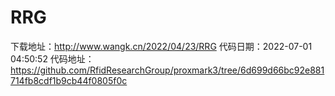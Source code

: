 # RRG
下载地址：http://www.wangk.cn/2022/04/23/RRG
代码日期：2022-07-01 04:50:52
代码地址：https://github.com/RfidResearchGroup/proxmark3/tree/6d699d66bc92e881714fb8cdf1b9cb44f0805f0c
